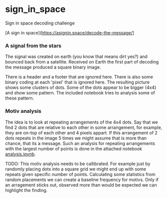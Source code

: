 # sign_in_space

Sign in space decoding challenge

[A sign in space](https://asignin.space/decode-the-message/]


### A signal from the stars

The signal was created on earth (you know that means dirt yes?) and bounced back from a satellite. Received on Earth the first part of decoding the message produced a square binary image.

There is a header and a footer that are ignored here. There is also some binary coding at each 'pixel' that is ignored here. The resulting picture shows some clusters of dots. Some of the dots appear to be bigger (4x4) and show some pattern. The included notebook tries to analysis some of these pattern.

### Motiv analysis

The idea is to look at repeating arrangements of the 4x4 dots. Say that we find 2 dots that are relative to each other in some arrangement, for example, they are on-top of each other and 4 pixels appart. If this arrangement of 2 dots repeats in the image 5 times we might assume that is more than chance, that its a message. Such an analysis for repeating arrangements with the largest number of points is done in the attached notebook [analysis.ipynb](https://github.com/HaukeBartsch/sign_in_space/blob/main/analysis.ipynb).

TODO: This motiv analysis needs to be callibrated. For example just by randomly placing dots into a square grid we might end up with some repeats given specific number of points. Calculating some statistics from random placements we can create a baseline frequency for motivs. Only if an arragement sticks out, observed more than would be expected we can highlight the finding.

